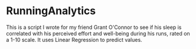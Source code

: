 # RunningAnalytics
This is a script I wrote for my friend Grant O'Connor to see if his sleep is correlated with his perceived effort and well-being during his runs, rated on a 1-10 scale. It uses Linear Regression to predict values. 
